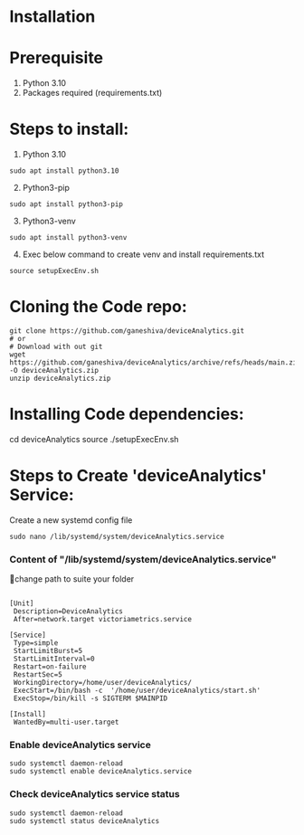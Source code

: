# Installation

# Prerequisite

1. Python 3.10
2. Packages required (requirements.txt) 

# Steps to install:

1. Python 3.10

```console
sudo apt install python3.10
```

2. Python3-pip
```console
sudo apt install python3-pip
```

3. Python3-venv
```console
sudo apt install python3-venv
```

4. Exec below command to create venv and install requirements.txt 
```console
source setupExecEnv.sh
```

# Cloning the Code repo:

```console
git clone https://github.com/ganeshiva/deviceAnalytics.git
# or
# Download with out git 
wget https://github.com/ganeshiva/deviceAnalytics/archive/refs/heads/main.zip -O deviceAnalytics.zip
unzip deviceAnalytics.zip
```

# Installing Code dependencies:

cd deviceAnalytics
source ./setupExecEnv.sh


# Steps to Create 'deviceAnalytics' Service:

Create a new systemd config file 
```console
sudo nano /lib/systemd/system/deviceAnalytics.service
```

### Content of "/lib/systemd/system/deviceAnalytics.service"

change path to suite your folder

```console

[Unit]
 Description=DeviceAnalytics 
 After=network.target victoriametrics.service

[Service]
 Type=simple
 StartLimitBurst=5
 StartLimitInterval=0
 Restart=on-failure
 RestartSec=5
 WorkingDirectory=/home/user/deviceAnalytics/
 ExecStart=/bin/bash -c  '/home/user/deviceAnalytics/start.sh'
 ExecStop=/bin/kill -s SIGTERM $MAINPID
 
[Install]
 WantedBy=multi-user.target

```

### Enable deviceAnalytics service
```console
sudo systemctl daemon-reload
sudo systemctl enable deviceAnalytics.service
```


### Check deviceAnalytics service status 
```console
sudo systemctl daemon-reload
sudo systemctl status deviceAnalytics
```
